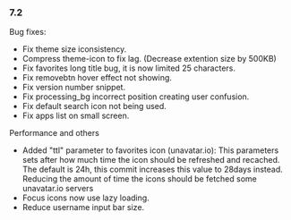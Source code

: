 ### 7.2
Bug fixes:
- Fix theme size iconsistency.
- Compress theme-icon to fix lag. (Decrease extention size by 500KB)
- Fix favorites long title bug, it is now limited 25 characters. 
- Fix removebtn hover effect not showing. 
- Fix version number snippet.
- Fix processing_bg incorrect position creating user confusion. 
- Fix default search icon not being used.
- Fix apps list on small screen. 

Performance and others
- Added "ttl" parameter to favorites icon (unavatar.io): 
This parameters sets after how much time the icon should be refreshed
and recached. The default is 24h, this commit increases this value to
28days instead. Reducing the amount of time the icons should be fetched
some unavatar.io servers
- Focus icons now use lazy loading.
- Reduce username input bar size. 